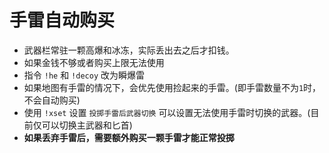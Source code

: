 # 手雷自动购买

+ 武器栏常驻一颗高爆和冰冻，实际丢出去之后才扣钱。
+ 如果金钱不够或者购买上限无法使用
+ 指令 `!he` 和 `!decoy` 改为瞬爆雷
+ 如果地图有手雷的情况下，会优先使用捡起来的手雷。(即手雷数量不为`1`时，不会自动购买)
+ 使用 `!xset` 设置 `投掷手雷后武器切换` 可以设置无法使用手雷时切换的武器。(目前仅可以切换主武器和匕首)
+ **如果丢弃手雷后，需要额外购买一颗手雷才能正常投掷**
